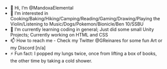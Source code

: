 - 👋 Hi, I’m @MandoxaElemental
- 👀 I’m interested in Cooking/Baking/Hiking/Camping/Reading/Gaming/Drawing/Playing the Violin/Listening to Music/Dogs/Pokemon/Bionicle/Ben 10/SSBU
- 🌱 I’m currently learning coding in general; Just did some small Unity Projects; Currently working on HTML and CSS
- 📫 How to reach me - Check my Twitter @GReinares for some fun Art or my Discord [n/a]
- ⚡ Fun fact: I popped my lungs twice, once from lifting a box of books, the other time by taking a cold shower.

<!---
MandoxaElemental/MandoxaElemental is a ✨ special ✨ repository because its `README.md` (this file) appears on your GitHub profile.
You can click the Preview link to take a look at your changes.
--->
